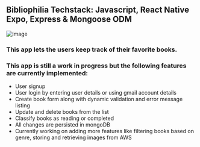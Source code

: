 ## Bibliophilia Techstack: Javascript, React Native Expo, Express & Mongoose ODM
![image](https://user-images.githubusercontent.com/69873337/139228869-774b0c1e-0a5f-4307-a5b8-7789ea6bb29a.png)

### This app  lets the users keep track of their favorite books. 
### This app is still a work in progress but the following features are currently implemented:
- User signup
- User login by entering user details or using gmail account details
- Create book form along with dynamic validation and error message listing 
- Update and delete books from the list
- Classify books as reading or completed
- All changes are persisted in mongoDB
- Currently working on adding more features like filtering books based on genre, storing and retrieving images from AWS
